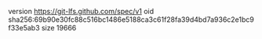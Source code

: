 version https://git-lfs.github.com/spec/v1
oid sha256:69b90e30fc88c516bc1486e5188ca3c61f28fa39d4bd7a936c2e1bc9f33e5ab3
size 19666

